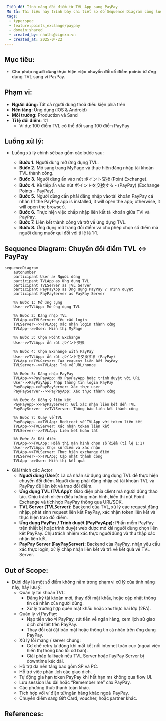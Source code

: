 ```yaml
 Tiều đề: Tính năng đổi điểm từ TVL App sang PayPay
 Mô tả: Tài liệu này trình bày chi tiết sơ đồ Sequence Diagram cùng luồng xử lý chính để thực hiện việc liên kết và trao đổi điểm thưởng giữa ứng dụng TVL và dịch vụ PayPay, bao gồm từ bước khởi tạo yêu cầu, xác thực người dùng trên cả hai hệ thống đến quá trình xác nhận và hoàn tất giao dịch với tỉ lệ quy đổi 1:1.
 tags:
  - type:spec
  - feature:points_exchange/paypay
  - domain:shared
  - created_by: nhuthq@zigexn.vn
  - created_at: 2025-04-22
----
```

## Mục tiêu:

- Cho phép người dùng thực hiện việc chuyển đổi số điểm points từ ứng dụng TVL sang ví PayPay.

## Phạm vi:

- **Người dùng:** Tất cả người dùng thoã điều kiện phía trên
- **Nền tảng:** Ứng dụng (iOS & Android)
- **Môi trường:** Production và Sand
- **Tỉ lệ đổi điểm:** 1:1
  - Ví dụ: 100 điểm TVL có thể đổi sang 100 điểm PayPay

## Luồng xử lý:

- Luồng xử lý chính sẽ bao gồm các bước sau:

  - **Bước 1.** Người dùng mở ứng dụng TVL.
  - **Bước 2.** Mở sang trang MyPage và thực hiện đăng nhập tài khoản TVL thành công.
  - **Bước 3.** Người dùng ấn vào nút ポイント交換 (Point Exchange).
  - **Bước 4.** Kế tiếp ấn vào nút ポイントを交換する - (PayPay) (Exchange Points - PayPay).
  - **Bước 5.** Người dùng cần phải đăng nhập vào tài khoản PayPay cá nhân (If the PayPay app is installed, it will open the app; otherwise, it will open the browser).
  - **Bước 6.** Thực hiện việc chấp nhập liên kết tài khoản giữa TVl và PayPay.
  - **Bước 7.** Liên kết thành công và trở về ứng dụng TVL.
  - **Bước 8.** Ứng dụng mở trang đổi điểm và cho phép chọn số điểm mà người dùng muốn qui đổi với tỉ lệ là 1:1.

## Sequence Diagram: Chuyển đổi điểm TVL ↔ PayPay

```mermaid
sequenceDiagram
    autonumber
    participant User as Người dùng
    participant TVLApp as Ứng dụng TVL
    participant TVLServer as TVL Server
    participant PayPayApp as Ứng dụng PayPay / Trình duyệt
    participant PayPayServer as PayPay Server

    %% Bước 1: Mở ứng dụng
    User->>TVLApp: Mở ứng dụng TVL

    %% Bước 2: Đăng nhập TVL
    TVLApp->>TVLServer: Yêu cầu login
    TVLServer-->>TVLApp: Xác nhận login thành công
    TVLApp-->>User: Hiển thị MyPage

    %% Bước 3: Chọn Point Exchange
    User->>TVLApp: Ấn nút ポイント交換

    %% Bước 4: Chọn Exchange with PayPay
    User->>TVLApp: Ấn nút ポイントを交換する (PayPay)
    TVLApp->>TVLServer: Tạo request liên kết PayPay
    TVLServer-->>TVLApp: Trả về URL/nonce

    %% Bước 5: Đăng nhập PayPay
    TVLApp->>PayPayApp: Mở PayPayApp hoặc trình duyệt với URL
    User->>PayPayApp: Nhập thông tin login PayPay
    PayPayApp->>PayPayServer: Xác thực user
    PayPayServer-->>PayPayApp: Xác thực thành công

    %% Bước 6: Đồng ý liên kết
    PayPayApp->>PayPayServer: Gửi xác nhận liên kết đến TVL
    PayPayServer-->>TVLServer: Thông báo liên kết thành công

    %% Bước 7: Quay về TVL
    PayPayApp-->>TVLApp: Redirect về TVLApp với token liên kết
    TVLApp->>TVLServer: Xác nhận token liên kết
    TVLServer-->>TVLApp: Liên kết hoàn tất

    %% Bước 8: Đổi điểm
    TVLApp->>TVLApp: Hiển thị màn hình chọn số điểm (tỉ lệ 1:1)
    User->>TVLApp: Chọn số điểm và xác nhận
    TVLApp->>TVLServer: Thực hiện exchange điểm
    TVLServer-->>TVLApp: Cập nhật thành công
    TVLApp-->>User: Hiển thị kết quả
```

- Giải thích các Actor
  - **Người dùng (User):** Là cá nhân sử dụng ứng dụng TVL để thực hiện chuyển đổi điểm. Người dùng phải đăng nhập cả tài khoản TVL và PayPay để liên kết và trao đổi điểm.
  - **Ứng dụng TVL (TVLApp):** Giao diện phía client mà người dùng thao tác. Chịu trách nhiệm điều hướng màn hình, hiển thị nút Point Exchange và tích hợp PayPay thông qua URL/SDK.
  - **TVL Server (TVLServer):** Backend của TVL, xử lý các request đăng nhập, phát sinh request liên kết PayPay, xác nhận token liên kết và thực hiện trao đổi điểm.
  - **Ứng dụng PayPay / Trình duyệt (PayPayApp):** Phần mềm PayPay trên thiết bị hoặc trình duyệt web được mở khi người dùng chọn liên kết PayPay. Chịu trách nhiệm xác thực người dùng và thu thập xác nhận liên kết.
  - **PayPay Server (PayPayServer):** Backend của PayPay, nhận yêu cầu xác thực login, xử lý chấp nhận liên kết và trả về kết quả về TVL Server.

## Out of Scope:

- Dưới đây là một số điểm không nằm trong phạm vi xử lý của tính năng này, hãy lưu ý:
  - Quản lý tài khoản TVL:
    - Đăng ký tài khoản mới, thay đổi mật khẩu, hoặc cập nhật thông tin cá nhân của người dùng.
    - Xử lý trường hợp quên mật khẩu hoặc xác thực hai lớp (2FA).
  - Quản lý ví PayPay:
    - Nạp tiền vào ví PayPay, rút tiền về ngân hàng, xem lịch sử giao dịch chi tiết trên PayPay.
    - Thay đổi cài đặt bảo mật hoặc thông tin cá nhân trên ứng dụng PayPay.
  - Xử lý lỗi mạng / server chung:
    - Cơ chế retry tự động khi mất kết nối internet toàn cục (ngoài việc hiển thị thông báo lỗi cơ bản).
    - Giải pháp fallback nếu TVL Server hoặc PayPay Server bị downtime kéo dài.
  - Hỗ trợ đa nền tảng bao gồm SP và PC.
  - Hỗ trợ việc phân tích các giao dịch.
  - Tự động gia hạn token PayPay khi hết hạn mà không qua flow UI.
  - Lưu session lâu dài hoặc “Remember me” cho PayPay.
  - Các phương thức thanh toán khác.
  - Tích hợp với ví điện tử/ngân hàng khác ngoài PayPay.
  - Chuyển điểm sang Gift Card, voucher, hoặc partner khác.

## References:
